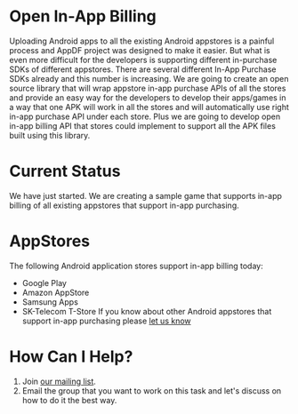 Open In-App Billing
=====

Uploading Android apps to all the existing Android appstores is a painful process and AppDF project was designed to make it easier.
But what is even more difficult for the developers is supporting different in-purchase SDKs of different appstores. 
There are several different In-App Purchase SDKs already and this number is increasing. 
We are going to create an open source library that will wrap appstore in-app purchase APIs of all the stores and 
provide an easy way for the developers to develop their apps/games in a way that one APK will work in all the 
stores and will automatically use right in-app purchase API under each store. 
Plus we are going to develop open in-app billing API that stores could implement to support all the APK files 
built using this library.

Current Status
=====
We have just started. We are creating a sample game that supports in-app billing of all existing appstores that support in-app purchasing.

AppStores
=====
The following Android application stores support in-app billing today:
 * Google Play
 * Amazon AppStore
 * Samsung Apps
 * SK-Telecom T-Store
If you know about other Android appstores that support in-app purchasing please [let us know](http://groups.google.com/group/opf_openiab)

How Can I Help?
=====
1. Join [our mailing list](http://groups.google.com/group/opf_openiab).
2. Email the group that you want to work on this task and let's discuss on how to do it the best way.


